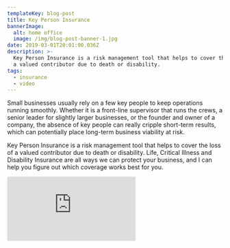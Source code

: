 ```yaml
---
templateKey: blog-post
title: Key Person Insurance
bannerImage:
  alt: home office
  image: /img/blog-post-banner-1.jpg
date: 2019-03-01T20:01:00.036Z
description: >-
  Key Person Insurance is a risk management tool that helps to cover the loss of
  a valued contributor due to death or disability.
tags:
  - insurance
  - video
---
```

Small businesses usually rely on a few key people to keep operations running smoothly. Whether it is a front-line supervisor that runs the crews, a senior leader for slightly larger businesses, or the founder and owner of a company, the absence of key people can really cripple short-term results, which can potentially place long-term business viability at risk.

Key Person Insurance is a risk management tool that helps to cover the loss of a valued contributor due to death or disability. Life, Critical Illness and Disability Insurance are all ways we can protect your business, and I can help you figure out which coverage works best for you.

<iframe class="FlexEmbed-content" src="https://player.vimeo.com/video/214870070" allowfullscreen="" frameborder="0"></iframe>
